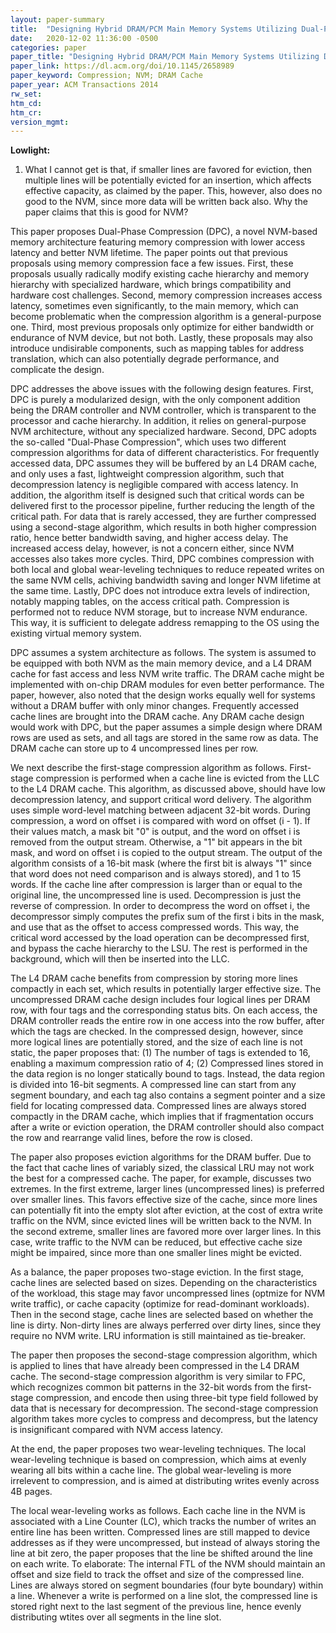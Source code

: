```yaml
---
layout: paper-summary
title:  "Designing Hybrid DRAM/PCM Main Memory Systems Utilizing Dual-Phase Compression"
date:   2020-12-02 11:36:00 -0500
categories: paper
paper_title: "Designing Hybrid DRAM/PCM Main Memory Systems Utilizing Dual-Phase Compression"
paper_link: https://dl.acm.org/doi/10.1145/2658989
paper_keyword: Compression; NVM; DRAM Cache
paper_year: ACM Transactions 2014
rw_set:
htm_cd:
htm_cr:
version_mgmt:
---
```


**Lowlight:**

1. What I cannot get is that, if smaller lines are favored for eviction, then multiple lines will be potentially
   evicted for an insertion, which affects effective capacity, as claimed by the paper. This, however, also does 
   no good to the NVM, since more data will be written back also. Why the paper claims that this is good for NVM?

This paper proposes Dual-Phase Compression (DPC), a novel NVM-based memory architecture featuring memory compression
with lower access latency and better NVM lifetime.
The paper points out that previous proposals using memory compression face a few issues. 
First, these proposals usually radically modify existing cache hierarchy and memory hierarchy with specialized hardware,
which brings compatibility and hardware cost challenges. 
Second, memory compression increases access latency, sometimes even significantly, to the main memory, which can become
problematic when the compression algorithm is a general-purpose one. 
Third, most previous proposals only optimize for either bandwidth or endurance of NVM device, but not both. 
Lastly, these proposals may also introduce undisirable components, such as mapping tables for address translation,
which can also potentially degrade performance, and complicate the design.

DPC addresses the above issues with the following design features. 
First, DPC is purely a modularized design, with the only component addition being the DRAM controller and NVM 
controller, which is transparent to the processor and cache hierarchy.
In addition, it relies on general-purpose NVM architecture, without any specialized hardware.
Second, DPC adopts the so-called "Dual-Phase Compression", which uses two different compression algorithms for 
data of different characteristics. For frequently accessed data, DPC assumes they will be buffered by an L4 DRAM
cache, and only uses a fast, lightweight compression algorithm, such that decompression latency is negligible
compared with access latency.
In addition, the algorithm itself is designed such that critical words can be delivered first to the processor
pipeline, further reducing the length of the critical path.
For data that is rarely accessed, they are further compressed using a second-stage algorithm, which results in
both higher compression ratio, hence better bandwidth saving, and higher access delay. The increased access delay, 
however, is not a concern either, since NVM accesses also takes more cycles.
Third, DPC combines compression with both local and global wear-leveling techniques to reduce repeated writes 
on the same NVM cells, achiving bandwidth saving and longer NVM lifetime at the same time.
Lastly, DPC does not introduce extra levels of indirection, notably mapping tables, on the access critical path.
Compression is performed not to reduce NVM storage, but to increase NVM endurance.
This way, it is sufficient to delegate address remapping to the OS using the existing virtual memory system.

DPC assumes a system architecture as follows. The system is assumed to be equipped with both NVM as the main memory
device, and a L4 DRAM cache for fast access and less NVM write traffic. The DRAM cache might be implemented with
on-chip DRAM modules for even better performance. The paper, however, also noted that the design works equally well
for systems without a DRAM buffer with only minor changes.
Frequently accessed cache lines are brought into the DRAM cache.
Any DRAM cache design would work with DPC, but the paper assumes a simple design where DRAM rows are used as sets,
and all tags are stored in the same row as data.
The DRAM cache can store up to 4 uncompressed lines per row.

We next describe the first-stage compression algorithm as follows. First-stage compression is performed when a cache
line is evicted from the LLC to the L4 DRAM cache. This algorithm, as discussed above, should have low decompression
latency, and support critical word delivery. The algorithm uses simple word-level matching between adjacent 32-bit 
words. During compression, a word on offset i is compared with word on offset (i - 1). If their values match, a mask
bit "0" is output, and the word on offset i is removed from the output stream. Otherwise, a "1" bit appears in the bit
mask, and word on offset i is copied to the output stream.
The output of the algorithm consists of a 16-bit mask (where the first bit is always "1" since that word does not need
comparison and is always stored), and 1 to 15 words. 
If the cache line after compression is larger than or equal to the original line, the uncompressed line is used.
Decompression is just the reverse of compression. In order to decompress the word on offset i, the decompressor 
simply computes the prefix sum of the first i bits in the mask, and use that as the offset to access compressed
words. This way, the critical word accessed by the load operation can be decompressed first, and bypass the cache
hierarchy to the LSU. The rest is performed in the background, which will then be inserted into the LLC.

The L4 DRAM cache benefits from compression by storing more lines compactly in each set, which results in potentially
larger effective size. The uncompressed DRAM cache design includes four logical lines per DRAM row, with four tags and
the corresponding status bits. On each access, the DRAM controller reads the entire row in one access into the row 
buffer, after which the tags are checked.
In the compressed design, however, since more logical lines are potentially stored, and the size of each line is 
not static, the paper proposes that: (1) The number of tags is extended to 16, enabling a maximum compression ratio
of 4; (2) Compressed lines stored in the data region is no longer statically bound to tags. Instead, the data region
is divided into 16-bit segments. A compressed line can start from any segment boundary, and each tag also contains a 
segment pointer and a size field for locating compressed data.
Compressed lines are always stored compactly in the DRAM cache, which implies that if fragmentation occurs after a
write or eviction operation, the DRAM controller should also compact the row and rearrange valid lines, before the 
row is closed.

The paper also proposes eviction algorithms for the DRAM buffer. Due to the fact that cache lines of variably sized,
the classical LRU may not work the best for a compressed cache. The paper, for example, discusses two extremes.
In the first extreme, larger lines (uncompressed lines) is preferred over smaller lines. This favors effective
size of the cache, since more lines can potentially fit into the empty slot after eviction, at the cost of extra 
write traffic on the NVM, since evicted lines will be written back to the NVM.
In the second extreme, smaller lines are favored more over larger lines. In this case, write traffic to the NVM can
be reduced, but effective cache size might be impaired, since more than one smaller lines might be evicted.

As a balance, the paper proposes two-stage eviction. In the first stage, cache lines are selected based on sizes.
Depending on the characteristics of the workload, this stage may favor uncompressed lines (optmize for NVM write 
traffic), or cache capacity (optimize for read-dominant workloads).
Then in the second stage, cache lines are selected based on whether the line is dirty. Non-dirty lines are always 
perferred over dirty lines, since they require no NVM write. 
LRU information is still maintained as tie-breaker.

The paper then proposes the second-stage compression algorithm, which is applied to lines that have already been
compressed in the L4 DRAM cache. The second-stage compression algorithm is very similar to FPC, which recognizes
common bit patterns in the 32-bit words from the first-stage compression, and encode then using three-bit
type field followed by data that is necessary for decompression. 
The second-stage compression algorithm takes more cycles to compress and decompress, but the latency is insignificant
compared with NVM access latency.

At the end, the paper proposes two wear-leveling techniques. The local wear-leveling technique is based on compression,
which aims at evenly wearing all bits within a cache line. The global wear-leveling is more irrelevent to compression,
and is aimed at distributing writes evenly across 4B pages.

The local wear-leveling works as follows. Each cache line in the NVM is associated with a Line Counter (LC), which 
tracks the number of writes an entire line has been written. Compressed lines are still mapped to device addresses 
as if they were uncompressed, but instead of always storing the line at bit zero, the paper proposes that the line be
shifted around the line on each write. To elaborate: The internal FTL of the NVM should maintain an offset and size 
field to track the offset and size of the compressed line. Lines are always stored on segment boundaries (four byte 
boundary) within a line. Whenever a write is performed on a line slot, the compressed line is stored right next to
the last segment of the previous line, hence evenly distributing wtites over all segments in the line slot.

